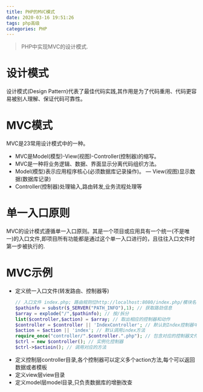 ```yaml
---
title: PHP的MVC模式
date: 2020-03-16 19:51:26
tags: php高级
categories: PHP
---
```

>PHP中实现MVC的设计模式.

<!--more-->
# 设计模式
设计模式(Design Pattern)代表了最佳代码实践,其作用是为了代码重用、代码更容易被别人理解、保证代码可靠性。

# MVC模式
MVC是23常用设计模式中的一种。
- MVC是Model(模型)-View(视图)-Controller(控制器)的缩写。
- MVC是一种将业务逻辑、数据、界面显示分离代码组织方法。
- Model(模型)表示应用程序核心(必须数据库记录操作)。
— View(视图)显示数据(数据库记录)
- Controller(控制器)处理输入,路由转发,业务流程处理等

# 单一入口原则
MVC的设计模式遵循单一入口原则。其是一个项目或应用具有一个统一(不是唯一)的入口文件,即项目所有功能都是通过这个单一入口进行的，且往往入口文件时第一步被执行的.

# MVC示例
- 定义统一入口文件(转发路由、控制器等)
    ```php
    // 入口文件 index.php; 路由规则位http://localhost:8080/index.php/模块名称/控制器名称/方法名称/参数
    $pathinfo = substr($_SERVER("PATH_INFO"),1); // 获取路劲信息
    $array = explode("/",$pathinfo); // 按/拆分
    list($controller,$action) = $array; // 取出相应的控制器和动作
    $controller = $controller || 'IndexController'; // 默认到Index控制器中
    $action = $action || 'index'; // 默认调用index方法
    require_once("controller/".$controller.".php"); // 包含对应的控制器文件,在contoller目录下必须有跟路径名控制器相同的文件 
    $ctrl = new $controller(); // 实例化控制器
    $ctrl->$actioin(); // 调用对应的方法
    ```
- 定义控制层controller目录,各个控制器可以定义多个action方法,每个可以返回数据或者模板
- 定义view层view目录
- 定义model层model目录,只负责数据库的增删改查